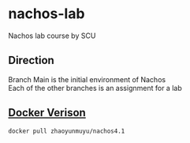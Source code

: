 # nachos-lab

Nachos lab course by SCU

## Direction

Branch Main is the initial environment of Nachos  
Each of the other branches is an assignment for a lab

## [Docker Verison](https://hub.docker.com/r/zhaoyunmuyu/nachos4.1)

```shell
docker pull zhaoyunmuyu/nachos4.1
```
